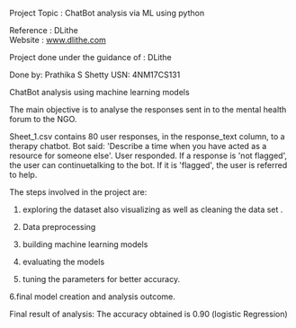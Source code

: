 Project Topic : ChatBot analysis via ML using python

Reference : DLithe  
Website : www.dlithe.com

Project done under the guidance of : DLithe

 Done by: Prathika S Shetty
 USN: 4NM17CS131

ChatBot analysis using machine learning models

The main objective is to analyse the responses sent in to the mental health forum to the NGO.

Sheet_1.csv contains 80 user responses, in the response_text column, to a therapy chatbot. 
Bot said: 'Describe a time when you have acted as a resource for someone else'.
User responded. If a response is 'not flagged', the user can continuetalking to the bot. 
If it is 'flagged', the user is referred to help.

The steps involved in the project are:

1. exploring the dataset also visualizing as well as cleaning the data set .

2. Data preprocessing

3. building machine learning models

4. evaluating the models

5. tuning the parameters for better accuracy.

6.final model creation and analysis outcome.

Final result of analysis:
The accuracy obtained is 0.90 (logistic Regression)
